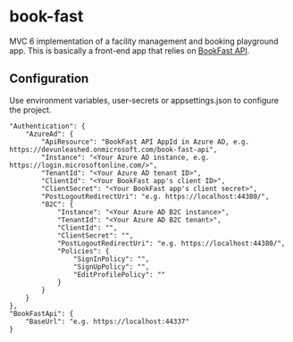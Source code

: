 # book-fast

MVC 6 implementation of a facility management and booking playground app. This is basically a front-end app that relies on [BookFast API](https://github.com/dzimchuk/book-fast-api).

## Configuration

Use environment variables, user-secrets or appsettings.json to configure the project.

```
"Authentication": {
	"AzureAd": {
		"ApiResource": "BookFast API AppId in Azure AD, e.g. https://devunleashed.onmicrosoft.com/book-fast-api",
		"Instance": "<Your Azure AD instance, e.g. https://login.microsoftonline.com/>",
		"TenantId": "<Your Azure AD tenant ID>",
        "ClientId": "<Your BookFast app's client ID>",
		"ClientSecret": "<Your BookFast app's client secret>",
		"PostLogoutRedirectUri": "e.g. https://localhost:44380/",
		"B2C": {
			"Instance": "<Your Azure AD B2C instance>",
        	"TenantId": "<Your Azure AD B2C tenant>",
        	"ClientId": "",
        	"ClientSecret": "",
        	"PostLogoutRedirectUri": "e.g. https://localhost:44380/",
        	"Policies": {
          		"SignInPolicy": "",
          		"SignUpPolicy": "",
          		"EditProfilePolicy": ""
        	}
      	}
	}
},
"BookFastApi": {
	"BaseUrl": "e.g. https://localhost:44337"
}
```